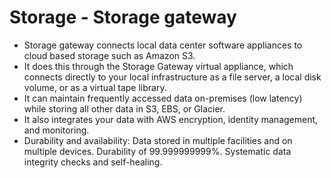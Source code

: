 # Storage - Storage gateway
- Storage gateway connects local data center software appliances to cloud based storage such as Amazon S3.
- It does this through the Storage Gateway virtual appliance, which connects directly to your local infrastructure as a file server, a local disk volume, or as a virtual tape library.
- It can maintain frequently accessed data on-premises (low latency) while storing all other data in S3, EBS, or Glacier.
- It also integrates your data with AWS encryption, identity management, and monitoring.
- Durability and availability: Data stored in multiple facilities and on multiple devices. Durability of 99.999999999%. Systematic data integrity checks and self-healing.